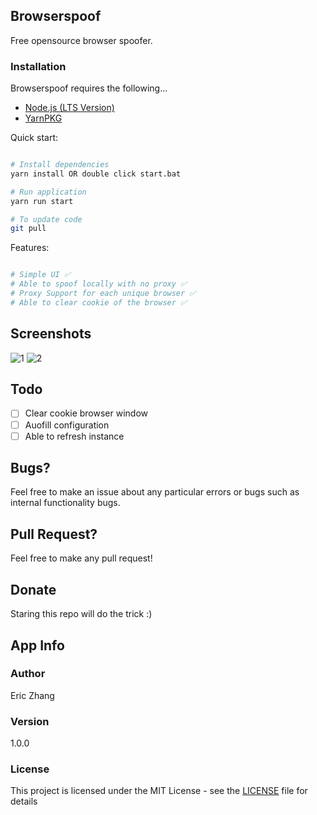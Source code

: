 ## Browserspoof

Free opensource browser spoofer.

### Installation

Browserspoof requires the following...

- [Node.js (LTS Version)](http://nodejs.org/)
- [YarnPKG](https://yarnpkg.com/lang/en/docs/install/#windows-stable)

Quick start:

```bash

# Install dependencies
yarn install OR double click start.bat

# Run application
yarn run start

# To update code
git pull

```

Features:

```bash

# Simple UI ✅
# Able to spoof locally with no proxy ✅
# Proxy Support for each unique browser ✅
# Able to clear cookie of the browser ✅

```

## Screenshots

![1](https://i.imgur.com/tQIlafv.png)
![2](https://i.imgur.com/R4OpVXe.png)

## Todo

- [ ] Clear cookie browser window
- [ ] Auofill configuration
- [ ] Able to refresh instance

## Bugs?

Feel free to make an issue about any particular errors or bugs such as internal functionality bugs.

## Pull Request?

Feel free to make any pull request!

## Donate

Staring this repo will do the trick :)

## App Info

### Author

Eric Zhang

### Version

1.0.0

### License

This project is licensed under the MIT License - see the [LICENSE](LICENSE) file for details
